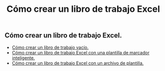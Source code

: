 ﻿---
title: Cómo crear un libro de trabajo Excel
second_title: Aspose.Cells Cloud Documen
linktitle: crear
type: docs
url: /es/workbook/create/
keywords: How to create an Excel workbook
description: Aspose.Cells Cloud REST API cómo crear un libro de trabajo Excel. SDK admite tipos de lenguajes de desarrollo. Incluyen Android, C#, Go, Java, NodeJS, Perl, PHP, Python, Ruby y Swift.
weight: 100
---
## Cómo crear un libro de trabajo Excel.

- [Cómo crear un libro de trabajo vacío.](/cells/es/workbook/create/empty-workbook/)
- [Cómo crear un libro de trabajo Excel con una plantilla de marcador inteligente.](/cells/es/workbook/create/smartmarker/)
- [Cómo crear un libro de trabajo Excel con un archivo de plantilla.](/cells/es/workbook/create/template-file/)
